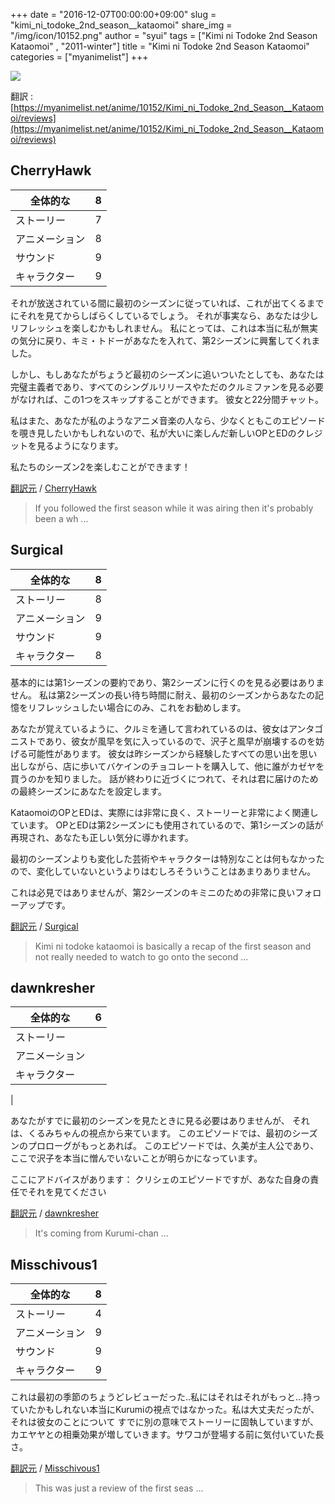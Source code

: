 +++
date = "2016-12-07T00:00:00+09:00"
slug = "kimi_ni_todoke_2nd_season__kataomoi"
share_img = "/img/icon/10152.png"
author = "syui"
tags = ["Kimi ni Todoke 2nd Season Kataomoi" , "2011-winter"]
title = "Kimi ni Todoke 2nd Season Kataomoi"
categories = ["myanimelist"]
+++

![](https://myanimelist.cdn-dena.com/images/anime/12/28011.jpg)


<!--more-->

翻訳 : [https://myanimelist.net/anime/10152/Kimi_ni_Todoke_2nd_Season__Kataomoi/reviews](https://myanimelist.net/anime/10152/Kimi_ni_Todoke_2nd_Season__Kataomoi/reviews)


## CherryHawk



全体的な|  8
--- | ---
ストーリー|  7
アニメーション|  8
サウンド|  9
キャラクター|  9

それが放送されている間に最初のシーズンに従っていれば、これが出てくるまでにそれを見てからしばらくしているでしょう。 それが事実なら、あなたは少しリフレッシュを楽しむかもしれません。 私にとっては、これは本当に私が無実の気分に戻り、キミ・トドーがあなたを入れて、第2シーズンに興奮してくれました。

しかし、もしあなたがちょうど最初のシーズンに追いついたとしても、あなたは完璧主義者であり、すべてのシングルリリースやただのク​​ルミファンを見る必要がなければ、この1つをスキップすることができます。 彼女と22分間チャット。

私はまた、あなたが私のようなアニメ音楽の人なら、少なくともこのエピソードを覗き見したいかもしれないので、私が大いに楽しんだ新しいOPとEDのクレジットを見るようになります。

私たちのシーズン2を楽しむことができます！

[翻訳元](https://myanimelist.net/reviews.php?id=33534) / [CherryHawk](https://myanimelist.net/profile/CherryHawk/reviews)


> If you followed the first season while it was airing then it's probably been a wh ...

## Surgical



全体的な|  8
--- | ---
ストーリー|  8
アニメーション|  9
サウンド|  9
キャラクター|  8

基本的には第1シーズンの要約であり、第2シーズンに行くのを見る必要はありません。 私は第2シーズンの長い待ち時間に耐え、最初のシーズンからあなたの記憶をリフレッシュしたい場合にのみ、これをお勧めします。

あなたが覚えているように、クルミを通して言われているのは、彼女はアンタゴニストであり、彼女が風早を気に入っているので、沢子と風早が崩壊するのを妨げる可能性があります。 彼女は昨シーズンから経験したすべての思い出を思い出しながら、店に歩いてバケインのチョコレートを購入して、他に誰がカゼヤを買うのかを知りました。 話が終わりに近づくにつれて、それは君に届けのための最終シーズンにあなたを設定します。

KataomoiのOPとEDは、実際には非常に良く、ストーリーと非常によく関連しています。  OPとEDは第2シーズンにも使用されているので、第1シーズンの話が再現され、あなたも正しい気分に導かれます。

最初のシーズンよりも変化した芸術やキャラクターは特別なことは何もなかったので、変化していないというよりはむしろそういうことはあまりありません。

これは必見ではありませんが、第2シーズンのキミニのための非常に良いフォローアップです。

[翻訳元](https://myanimelist.net/reviews.php?id=42673) / [Surgical](https://myanimelist.net/profile/Surgical/reviews)


> Kimi ni todoke kataomoi is basically a recap of the first season and not really needed to watch to go onto the second ...

## dawnkresher



全体的な|  6
--- | ---
ストーリー|
アニメーション|
キャラクター|
|

あなたがすでに最初のシーズンを見たときに見る必要はありませんが、
それは、くるみちゃんの視点から来ています。
このエピソードでは、最初のシーズンのプロローグがもっとあれば。
このエピソードでは、久美が主人公であり、ここで沢子を本当に憎んでいないことが明らかになっています。

ここにアドバイスがあります：
クリシェのエピソードですが、あなた自身の責任でそれを見てください

[翻訳元](https://myanimelist.net/reviews.php?id=58139) / [dawnkresher](https://myanimelist.net/profile/dawnkresher/reviews)


> It's coming from Kurumi-chan ...

## Misschivous1



全体的な|  8
--- | ---
ストーリー|  4
アニメーション|  9
サウンド|  9
キャラクター|  9

これは最初の季節のちょうどレビューだった..私にはそれはそれがもっと...持っていたかもしれない本当にKurumiの視点ではなかった。私は大丈夫だったが、それは彼女のことについて すでに別の意味でストーリーに固執していますが、カエヤヤとの相乗効果が増していきます。サワコが登場する前に気付いていた長さ。

[翻訳元](https://myanimelist.net/reviews.php?id=110729) / [Misschivous1](https://myanimelist.net/profile/Misschivous1/reviews)


> This was just a review of the first seas ...
